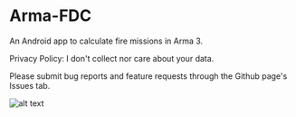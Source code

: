# Arma-FDC
An Android app to calculate fire missions in Arma 3.

Privacy Policy: I don't collect nor care about your data.

Please submit bug reports and feature requests through the Github page's Issues tab.

![alt text](https://raw.githubusercontent.com/Jester2138/Arma-3-Artillery-Computer/master/Screenshot_20221019_131813.png)
